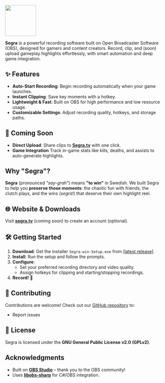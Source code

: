 <img height="100" src="https://github.com/user-attachments/assets/5b804f41-0212-4979-8680-af0f6db77ce8"/>


**Segra** is a powerful recording software built on Open Broadcaster Software (OBS), designed for gamers and content creators. Record, clip, and (soon) upload gameplay highlights effortlessly, with smart automation and deep game integration.

## ✨ Features
- **Auto-Start Recording**: Begin recording automatically when your game launches.
- **Instant Clipping**: Save key moments with a hotkey.
- **Lightweight & Fast**: Built on OBS for high performance and low resource usage.
- **Customizable Settings**: Adjust recording quality, hotkeys, and storage paths.

## 🚧 Coming Soon
- **Direct Upload**: Share clips to **[Segra.tv](https://segra.tv)** with one click.
- **Game Integration** Track in-game stats like kills, deaths, and assists to auto-generate highlights.

## Why "Segra"?
**Segra** (pronounced *"say-grah"*) means **"to win"** in Swedish. We built Segra to help you **preserve those moments**: the chaotic fun with friends, the clutch plays, and the wins (*segra!*) that deserve their own highlight reel.

## 🌐 Website & Downloads
Visit **[segra.tv](https://segra.tv)** (coming soon) to create an account (optional).

## 🛠 Getting Started
1. **Download**: Get the installer `Segra-win-Setup.exe` from [[latest release](https://github.com/Segergren/Segra/releases/latest)].
2. **Install**: Run the setup and follow the prompts.
3. **Configure**:
   - Set your preferred recording directory and video quality.
   - Assign hotkeys for clipping and starting/stopping recordings.
4. **Record!** 🚀

## 🤝 Contributing
Contributions are welcome! Check out our [GitHub repository](https://github.com/your-repo-link) to:
- Report issues

## 📜 License  
Segra is licensed under the **GNU General Public License v2.0 (GPLv2)**.

## Acknowledgments
- Built on **[OBS Studio](https://obsproject.com)** – thank you to the OBS community!
- Uses **[libobs-sharp](https://github.com/lulzsun/libobs-sharp)** for C#/OBS integration.  
